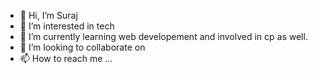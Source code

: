 - 👋 Hi, I’m Suraj
- 👀 I’m interested in tech
- 🌱 I’m currently learning web developement and involved in cp as well.
- 💞️ I’m looking to collaborate on 
- 📫 How to reach me ...

<!---
jarus1029/jarus1029 is a ✨ special ✨ repository because its `README.md` (this file) appears on your GitHub profile.
You can click the Preview link to take a look at your changes.
--->
